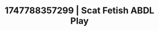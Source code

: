 ---
categories:
- Facial finish
- Flushed skin
- Rough sex
- Hog tying
- Lover's breath
image: /assets/images/1747788357299.jpg
layout: post
seo:
  description: Featured content with sensual ABDL Play, Scat Fetish. HD images available.
  keywords: ABDL Play, Scat Fetish
  og_image: /assets/images/1747788357299.jpg
  schema_type: VisualArtwork
tags:
- ABDL Play
- Scat Fetish
- '#1747788357299'
title: 1747788357299 | Scat Fetish ABDL Play
---